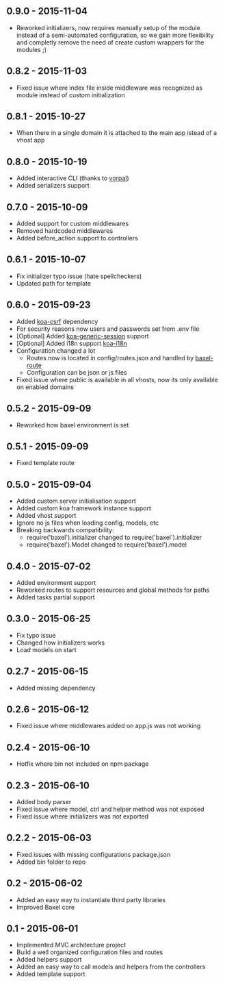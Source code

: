 0.9.0 - 2015-11-04
---

- Reworked initializers, now requires manually setup of the module instead of a semi-automated configuration,
so we gain more flexibility and completly remove the need of create custom wrappers for the modules ;)

0.8.2 - 2015-11-03
---

- Fixed issue where index file inside middleware was recognized as module instead of custom initialization


0.8.1 - 2015-10-27
---

- When there in a single domain it is attached to the main app istead of a vhost app

0.8.0 - 2015-10-19
---

- Added interactive CLI (thanks to [vorpal](https://github.com/dthree/vorpal))
- Added serializers support

0.7.0 - 2015-10-09
---

- Added support for custom middlewares
- Removed hardcoded middlewares
- Added before_action support to controllers

0.6.1 - 2015-10-07
---

- Fix initializer typo issue (hate spellcheckers)
- Updated path for template

0.6.0 - 2015-09-23
---

- Added [koa-csrf](https://github.com/koajs/csrf) dependency
- For security reasons now users and passwords set from .env file
- [Optional] Added [koa-generic-session](https://github.com/koajs/generic-session) support
- [Optional] Added i18n support [koa-i18n](https://github.com/koa-modules/i18n)
- Configuration changed a lot
  - Routes now is located in config/routes.json and handled by [baxel-route](http://github.com/norman784/baxel-route)
  - Configuration can be json or js files
- Fixed issue where public is available in all vhosts, now its only available on enabled domains

0.5.2 - 2015-09-09
---

- Reworked how baxel environment is set

0.5.1 - 2015-09-09
---

- Fixed template route

0.5.0 - 2015-09-04
---

- Added custom server initialisation support
- Added custom koa framework instance support
- Added vhost support
- Ignore no js files when loading config, models, etc
- Breaking backwards compatibility:
	- require('baxel').initializer changed to require('baxel').initializer
	- require('baxel').Model changed to require('baxel').model

0.4.0 - 2015-07-02
---

- Added environment support
- Reworked routes to support resources and global methods for paths
- Added tasks partial support

0.3.0 - 2015-06-25
---

- Fix typo issue
- Changed how initializers works
- Load models on start

0.2.7 - 2015-06-15
---

- Added missing dependency

0.2.6 - 2015-06-12
---

- Fixed issue where middlewares added on app.js was not working

0.2.4 - 2015-06-10
---

- Hotfix where bin not included on npm package

0.2.3 - 2015-06-10
---

- Added body parser
- Fixed issue where model, ctrl and helper method was not exposed
- Fixed issue where initializers was not exported

0.2.2 - 2015-06-03
---

- Fixed issues with missing configurations package.json
- Added bin folder to repo

0.2 - 2015-06-02
---

- Added an easy way to instantiate third party libraries
- Improved Baxel core

0.1 - 2015-06-01
---

- Implemented MVC architecture project
- Build a well organized configuration files and routes
- Added helpers support
- Added an easy way to call models and helpers from the controllers
- Added template support
